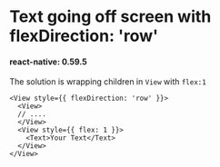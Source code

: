 # Text going off screen with flexDirection: 'row'

#### react-native: 0.59.5

The solution is wrapping children in `View`  with `flex:1`

```text
<View style={{ flexDirection: 'row' }}>
  <View>
  // ....
  </View>
  <View style={{ flex: 1 }}>
    <Text>Your Text</Text>
  </View>
</View>
```

